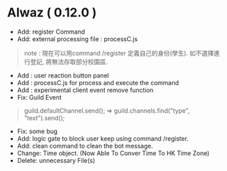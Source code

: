 # AIwaz ( 0.12.0 )
- Add: register Command
- Add: external processing file : processC.js
> note : 現在可以用command /register 定義自己的身份(學生). 如不選擇進行登記, 將無法存取部分校園區.
- Add : user reaction button panel
- Add : processC.js for process and execute the command
- Add : experimental client event remove function
- Fix: Guild Event
> guild.defaultChannel.send();  => guild.channels.find("type", "text").send();
- Fix: some bug
- Add: logic gate to block user keep using command /register.
- Add: clean command to clean the bot message.
- Change: Time object. (Now Able To Conver Time To HK Time Zone)
- Delete: unnecessary File(s)
